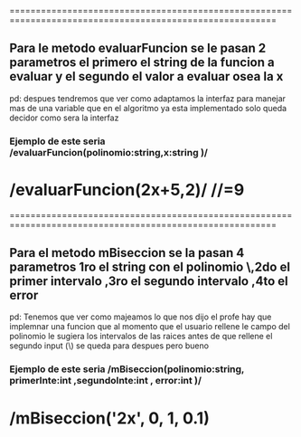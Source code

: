 =========================================================================================================
## Para le metodo evaluarFuncion se le pasan 2 parametros el primero el string de la funcion a evaluar y el segundo el valor a evaluar osea la x 
pd: despues tendremos que ver como adaptamos la interfaz para manejar mas de una variable que en el algoritmo ya esta implementado solo queda decidor como sera la interfaz 

### Ejemplo de este seria   /evaluarFuncion(polinomio:string,x:string )/
/evaluarFuncion(2x+5,2)/  //=9
=========================================================================================================

=========================================================================================================
## Para el metodo mBiseccion se la pasan 4 parametros 1ro el string con el polinomio \\,2do el primer intervalo ,3ro el segundo intervalo ,4to el error 
pd: Tenemos que ver como majeamos lo que nos dijo el profe hay que implemnar una funcion que al momento que el usuario rellene le campo del polinomio le sugiera los intervalos de las raices antes de que rellene el segundo input (\\)  se queda para despues pero bueno 

### Ejemplo de este seria   /mBiseccion(polinomio:string, primerInte:int ,segundoInte:int , error:int  )/

/mBiseccion('2x', 0, 1, 0.1)
=========================================================================================================